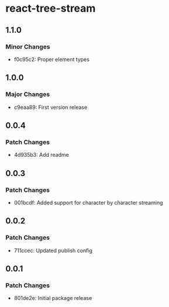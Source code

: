 # react-tree-stream

## 1.1.0

### Minor Changes

- f0c95c2: Proper element types

## 1.0.0

### Major Changes

- c9eaa89: First version release

## 0.0.4

### Patch Changes

- 4d935b3: Add readme

## 0.0.3

### Patch Changes

- 001bcdf: Added support for character by character streaming

## 0.0.2

### Patch Changes

- 711ccec: Updated publish config

## 0.0.1

### Patch Changes

- 801de2e: Initial package release
